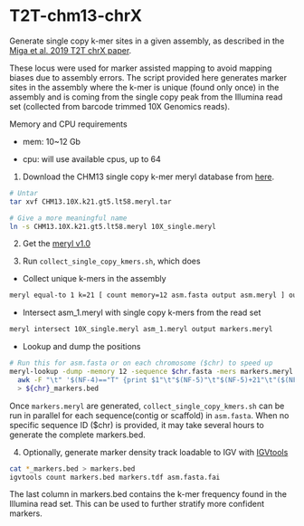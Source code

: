 # T2T-chm13-chrX

Generate single copy k-mer sites in a given assembly, as described in the [Miga et al. 2019 T2T chrX paper](https://www.biorxiv.org/content/10.1101/735928v3).

These locus were used for marker assisted mapping to avoid mapping biases due to assembly errors.
The script provided here generates marker sites in the assembly where the k-mer is unique (found only once) in the assembly and is coming from the single copy peak from the Illumina read set (collected from barcode trimmed 10X Genomics reads).

Memory and CPU requirements
* mem: 10~12 Gb

* cpu: will use available cpus, up to 64


1. Download the CHM13 single copy k-mer meryl database from [here](https://s3.amazonaws.com/nanopore-human-wgs/chm13/10x/meryl/CHM13.10X.k21.gt5.lt58.meryl.tar).
```bash
# Untar
tar xvf CHM13.10X.k21.gt5.lt58.meryl.tar

# Give a more meaningful name
ln -s CHM13.10X.k21.gt5.lt58.meryl 10X_single.meryl
```

2. Get the [meryl v1.0](https://github.com/marbl/meryl/releases/tag/v1.0)

3. Run `collect_single_copy_kmers.sh`, which does

* Collect unique k-mers in the assembly
```bash
meryl equal-to 1 k=21 [ count memory=12 asm.fasta output asm.meryl ] output asm_1.meryl
```

* Intersect asm_1.meryl with single copy k-mers from the read set
```bash
meryl intersect 10X_single.meryl asm_1.meryl output markers.meryl
```

* Lookup and dump the positions
```bash
# Run this for asm.fasta or on each chromosome ($chr) to speed up
meryl-lookup -dump -memory 12 -sequence $chr.fasta -mers markers.meryl |\
  awk -F "\t" '$(NF-4)=="T" {print $1"\t"$(NF-5)"\t"$(NF-5)+21"\t"($(NF-2)+$NF)}' \
  > ${chr}_markers.bed
```

Once `markers.meryl` are generated, `collect_single_copy_kmers.sh` can be run in parallel for each sequence(contig or scaffold) in `asm.fasta`. When no specific sequence ID ($chr) is provided, it may take several hours to generate the complete markers.bed.

4. Optionally, generate marker density track loadable to IGV with [IGVtools](http://software.broadinstitute.org/software/igv/download)
```bash
cat *_markers.bed > markers.bed
igvtools count markers.bed markers.tdf asm.fasta.fai
```

The last column in markers.bed contains the k-mer frequency found in the Illumina read set. This can be used to further stratify more confident markers.

